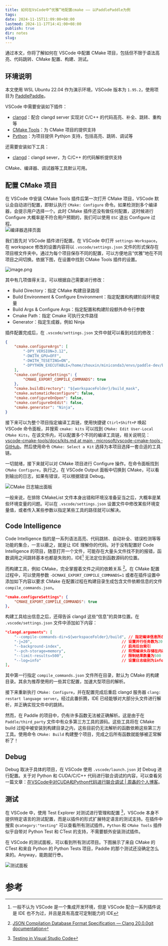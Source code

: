 ```yaml
---
title: 如何在VsCode中“优雅”地配置cmake —— 以PaddlePaddle为例
tags: 
date: 2024-11-15T11:09:00+08:00
lastmod: 2024-11-17T14:41:00+08:00
publish: true
dir: notes
slug: 
---
```


通过本文，你将了解如何在 VSCode 中配置 CMake 项目，包括但不限于语法高亮、代码跳转、CMake 配置、构建、测试。

## 环境说明

本文使用 WSL Ubuntu 22.04 作为演示环境，VSCode 版本为 `1.95.2`，使用项目为 [PaddlePaddle](https://github.com/PaddlePaddle/paddle)。

VSCode 中需要安装如下插件：
- [clangd](https://marketplace.visualstudio.com/items?itemName=llvm-vs-code-extensions.vscode-clangd)：配合 clangd server 实现对 C/C++ 的代码高亮、补全、跳转、重构等
- [CMake Tools](https://marketplace.visualstudio.com/items?itemName=ms-vscode.cmake-tools)：为 CMake 项目的提供支持
- [Python](https://marketplace.visualstudio.com/items?itemName=ms-python.python)：为项目提供 Pythjon 支持，包括高亮、跳转、调试等

还需要安装如下工具：
- [clangd](https://clangd.llvm.org/installation)：clangd sever，为 C/C++ 的代码解析提供支持

CMake、编译器、调试器等工具默认可用。

## 配置 CMake 项目

在 VSCode 中安装 CMake Tools 插件后第一次打开 CMake 项目，VSCode 默认会自动进行配置，即默认执行 `CMake: Configure` 命令。如果检测到多个编译器，会提示用户选择一个。此时 CMake 插件还没有做任何配置，这时候进行 Configure 大概率是不符合用户预期的，我们可以使用 `ESC` 退出 Configure 过程。  
![编译器选择页面](https://pics.zhouxin.space/202411151536207.webp)

我们首先对 VSCode 插件进行配置。在 VSCode 中打开 `settings-Workspace`，在 workspace 修改的设置内容将以 `.vscode/settings.json` 文件的形式保存在项目根文件夹中。通过为每个项目保存不同的配置，可以方便地且“优雅”地在不同项目之间切换。依据下图，在设置中找到 CMake Tools 插件的设置。

![image.png](https://pics.zhouxin.space/202411151546650.webp)

其中有几项值得关注，可以根据自己需要进行修改：
- Build Directory：指定 CMake 构建目录路径
- Build Environment & Configure Environment：指定配置和构建阶段环境变量
- Build Args & Configure Args：指定配置和构建阶段额外命令行参数
- Cmake Path：指定 Cmake 可执行文件路径
- Generator：指定生成器，例如 Ninja

插件配置完成后，在 `.vscode/settings.json` 文件中就可以看到对应的修改：

```json
{
    "cmake.configureArgs": [
        "-DPY_VERSION=3.12",
        "-DWITH_GPU=OFF",
        "-DWITH_TESETING=ON",
        "-DPYTHON_EXECUTABLE=/home/zhouxin/miniconda3/envs/paddle-dev/bin/python"
    ],
    "cmake.configureSettings": {
        "CMAKE_EXPORT_COMPILE_COMMANDS": true
    },
    "cmake.buildDirectory": "${workspaceFolder}/build_mask",
    "cmake.automaticReconfigure": false,
    "cmake.configureOnOpen": false,
    "cmake.configureOnEdit": false,
    "cmake.generator": "Ninja",
}
```

接下来可以为整个项目指定编译工具链，使用快捷键 `Ctirl+Shift+P` 唤起 VSCode 命令面板，并搜索 `cmake: kits` 可以找到 `CMake: Edit User-Local CMake Kits`，在该文件内，可以配置多个不同的编译工具链，相关说明见：[vscode-cmake-tools/docs/kits.md at main · microsoft/vscode-cmake-tools · GitHub](https://github.com/microsoft/vscode-cmake-tools/blob/main/docs/kits.md)。然后使用命令 `CMake: Select a Kit` 选择为本项目选择一套合适的工具链。

一切就绪，接下来就可以对 CMake 项目进行 Configure 操作。在命令面板找到 `CMake Configure`，执行之。在 VSCode Output 面板中切换到 CMake，可以看到输出的日志，如果有错误，可以根据错误 Debug。

![CMake 日志输出面板](https://pics.zhouxin.space/202411171337718.webp)

一般来说，在排除 CMakeList 文件本身出错和环境没准备妥当之后，大概率是某些环境变量的问题。可以在 `.vscode/settings.json` 设置文件中修改某些环境变量值，或者传入某些参数以指定某些工具的路径就可以解决。

## Code Intelligence

Code Intelligence 指的是一系列语法高亮、代码跳转、自动补全、错误检测等等功能的集合，一言以蔽之，就是让 IDE 理解你的代码。对于没有配置好 Code Intelligence 的项目，随意打开一个文件，可能存在大量头文件找不到的报错，函数调用之间跳转基本也都是失败的，IDE[^2] 无法定位到函数源码的位置。

而构建工具，例如 CMake，完全掌握着文件之间的依赖关系 [^1]。在 CMake 配置过程中，可以使用参数 `-DCMAKE_EXPORT_COMPILE_COMMANDS=1` 或者在插件设置中添加如下内容以要求 CMake 在配置过程在构建目录生成包含文件依赖信息的文件 `compile_commands.json`。

```json
"cmake.configureSettings": {
	"CMAKE_EXPORT_COMPILE_COMMANDS": true
},
```

构建工具给出信息之后，还得告诉 clangd 这些“信息”的具体位置。在 `.vscode/settings.json` 文件中添加如下内容：

```json
"clangd.arguments": [
    "--compile-commands-dir=${workspaceFolder}/build", // 指定编译信息所在目录
    "-j=20",                                        // 设置并行任务数为20
    "--background-index",                           // 启用后台索引
    "--pch-storage=memory",                         // 将预编译头存储在内存中
    "--limit-results=500",                          // 限制结果数量为500
    "--log=info"                                    // 设置日志级别为info
],
```

其中第一行指定 `compile_commands.json` 文件所在目录，默认为 CMake 的构建目录。其余为推荐使用的一些其它配置，加速大型项目的解析。

接下来重新执行 `CMake: Configure`，并在配置完成后重启 clangd 服务器 `clang: restart language server`。经过此番折腾，IDE 已经能够对大部分头文件进行解析，并正确实现文件中的跳转。

然而，在 Paddle 的项目中，仍有许多函数无法被正确解析。这是由于在 `Paddle/third_party` 文件中有众多第三方工具的源码。这些工具将在 CMake build 过程中被安装到构建目录之内，这些目前仍无法解析的函数依赖这些第三方工具。使用命令 `CMake: Build` 构建整个项目，完成之后所有函数就能够被正常解析了！

## Debug

Debug 取决于具体的项目，在 VSCode 使用 `.vscode/launch.json` 对 Debug 进行配置。关于对 Python 和 CUDA/C/C++ 代码进行联合调试的内容，可以查看另一篇文章：[在VSCode中对CUDA和Python代码进行联合调试 | 周鑫的个人博客](https://www.zhouxin.space/notes/joint-debgugging-of-cuda-and-python-in-vscode/)。

## 测试

在 VSCode 中，使用 Test Explorer 对测试进行管理和配置 [^3]，VSCode 本身不提供特定语言的测试配置，而是以插件的形式扩展特定语言的测试支持。在插件中搜索 `@category:"testing"` 可以查看所有测试插件。`Python` 和 `CMake Tools` 插件似乎自带对 Python Test 和 CTest 的支持，不需要额外安装测试插件。

在 VSCode 的测试面板，可以看到所有测试项目。下图展示了来自 CMake 的 CTest 和来自 Python 的 Python Tests 项目，Paddle 的那个测试还没确定怎么来的。Anyway，能跑就行😎。

![测试面板](https://pics.zhouxin.space/202411171438048.webp)

# 参考

[^1]: [JSON Compilation Database Format Specification — Clang 20.0.0git documentation](https://clang.llvm.org/docs/JSONCompilationDatabase.html)
[^2]: 一般不认为 VSCode 是一个集成开发环境，但是 VSCode 配合一系列插件说是 IDE 也不为过，并且是具有高度可定制能力的 IDE
[^3]: [Testing in Visual Studio Code](https://code.visualstudio.com/docs/editor/testing)